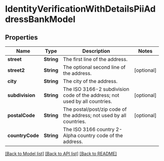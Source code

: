 # IdentityVerificationWithDetailsPiiAddressBankModel

## Properties
Name | Type | Description | Notes
------------ | ------------- | ------------- | -------------
**street** | **String** | The first line of the address. | 
**street2** | **String** | The optional second line of the address. | [optional] 
**city** | **String** | The city of the address. | 
**subdivision** | **String** | The ISO 3166-2 subdivision code of the address; not used by all countries. | [optional] 
**postalCode** | **String** | The postal/post/zip code of the address; not used by all countries. | [optional] 
**countryCode** | **String** | The ISO 3166 country 2-Alpha country code of the address. | 

[[Back to Model list]](../README.md#documentation-for-models) [[Back to API list]](../README.md#documentation-for-api-endpoints) [[Back to README]](../README.md)


